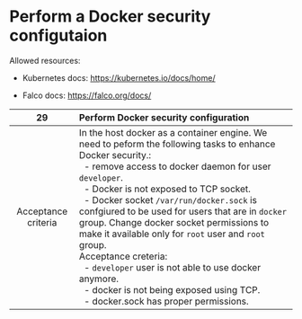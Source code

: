 # Perform a Docker security configutaion

Allowed resources:

- Kubernetes docs: https://kubernetes.io/docs/home/

- Falco docs: https://falco.org/docs/

|       **29**        | **Perform Docker security configuration**                                                                                                                                                                                                                                                                                                                                                                                                                                                                                                                                                                                                                                     |
| :-----------------: | :---------------------------------------------------------------------------------------------------------------------------------------------------------------------------------------------------------------------------------------------------------------------------------------------------------------------------------------------------------------------------------------------------------------------------------------------------------------------------------------------------------------------------------------------------------------------------------------------------------------------------------------------------------------------------- |
| Acceptance criteria | In the host docker as a container engine. We need to peform the following tasks to enhance Docker security.:<br/>&nbsp;&nbsp;- remove access to docker daemon for user `developer`.<br/>&nbsp;&nbsp;- Docker is not exposed to TCP socket.<br/>&nbsp;&nbsp;- Docker socket `/var/run/docker.sock` is confgiured to be used for users that are in `docker` group. Change docker socket permissions to make it available only for `root` user and `root` group.<br/> Acceptance creteria: <br/>&nbsp;&nbsp;- `developer` user is not able to use docker anymore.<br/>&nbsp;&nbsp;- docker is not being exposed using TCP.<br/>&nbsp;&nbsp;- docker.sock has proper permissions. |

